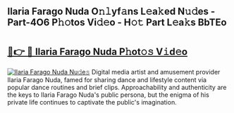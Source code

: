 ## Ilaria Farago Nuda O𝚗𝚕yf𝚊ns L𝚎a𝚔ed N𝚞𝚍es - Part-4O6 P𝚑𝚘tos Vi𝚍𝚎o - H𝚘𝚝 Part L𝚎a𝚔s BbTEo

# <h2><a href="http://kfe4fqh.oniu.top/?m=Ilaria+Farago+Nuda">🔗👉 🔴 Ilaria Farago Nuda P𝚑ot𝚘𝚜 V𝚒d𝚎o</a></h2>

[![Ilaria Farago Nuda Nu𝚍e𝚜](https://i.imgur.com/0qMVB7G.gif)](http://kfe4fqh.oniu.top/?m=Ilaria+Farago+Nuda)
Digital media artist and amusement provider Ilaria Farago Nuda, famed for sharing dance and lifestyle content via popular dance routines and brief clips. Approachability and authenticity are the keys to Ilaria Farago Nuda's public persona, but the enigma of his private life continues to captivate the public's imagination.  
